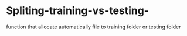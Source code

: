 # Spliting-training-vs-testing-
function that allocate automatically file to training folder or testing folder 

